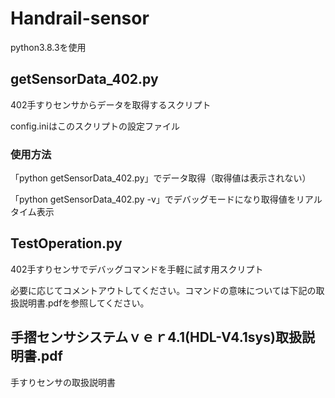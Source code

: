# Handrail-sensor

python3.8.3を使用

<h2>getSensorData_402.py</h2>
402手すりセンサからデータを取得するスクリプト

config.iniはこのスクリプトの設定ファイル

<h3>使用方法</h3>
「python getSensorData_402.py」でデータ取得（取得値は表示されない）

「python getSensorData_402.py -v」でデバッグモードになり取得値をリアルタイム表示
  
<h2>TestOperation.py</h2>
402手すりセンサでデバッグコマンドを手軽に試す用スクリプト

必要に応じてコメントアウトしてください。コマンドの意味については下記の取扱説明書.pdfを参照してください。

<h2>手摺センサシステムｖｅｒ4.1(HDL-V4.1sys)取扱説明書.pdf</h2>
手すりセンサの取扱説明書
